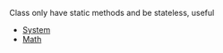 Class only have static methods and be stateless, useful

+ [System](https://docs.oracle.com/javase/7/docs/api/java/lang/System.html)
+ [Math](https://docs.oracle.com/javase/8/docs/api/java/lang/Math.html)
